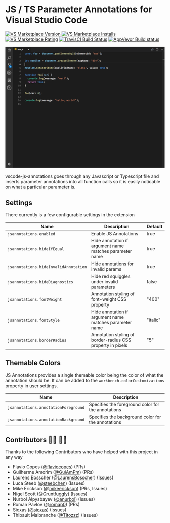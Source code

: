 # JS / TS Parameter Annotations for Visual Studio Code

[![VS Marketplace Version](https://vsmarketplacebadge.apphb.com/version-short/lannonbr.vscode-js-annotations.svg)](https://marketplace.visualstudio.com/items?itemName=lannonbr.vscode-js-annotations)
[![VS Marketplace Installs](https://vsmarketplacebadge.apphb.com/installs-short/lannonbr.vscode-js-annotations.svg)](https://marketplace.visualstudio.com/items?itemName=lannonbr.vscode-js-annotations)
[![VS Marketplace Rating](https://vsmarketplacebadge.apphb.com/rating-short/lannonbr.vscode-js-annotations.svg)](https://marketplace.visualstudio.com/items?itemName=lannonbr.vscode-js-annotations)
[![TravisCI Build Status](https://travis-ci.org/lannonbr/vscode-js-annotations.svg?branch=master)](https://travis-ci.org/lannonbr/vscode-js-annotations)
[![AppVeyor Build status](https://ci.appveyor.com/api/projects/status/xdqr6dl8ofk27sdi?svg=true)](https://ci.appveyor.com/project/lannonbr/vscode-js-annotations)

![jsannotations screenshot](jsannotations.png)

vscode-js-annotations goes through any Javascript or Typescript file and inserts parameter annotations into all function calls so it is easily noticable on what a particular parameter is.

## Settings

There currently is a few configurable settings in the extension

| Name | Description | Default |
|-------|------------|---------|
| `jsannotations.enabled`  | Enable JS Annotations | true |
| `jsannotations.hideIfEqual` | Hide annotation if argument name matches parameter name | true |
| `jsannotations.hideInvalidAnnotation` | Hide annotations for invalid params | true |
| `jsannotations.hideDiagnostics` | Hide red squiggles under invalid parameters | false |
| `jsannotations.fontWeight` | Annotation styling of font-weight CSS property | "400" |
| `jsannotations.fontStyle` | Hide annotation if argument name matches parameter name | "italic" |
| `jsannotations.borderRadius` | Annotation styling of border-radius CSS property in pixels | "5" |

## Themable Colors

JS Annotations provides a single themable color being the color of what the annotation should be. It can be added to the `workbench.colorCustomizations` property in user settings.

| Name | Description |
|------|-------------|
| `jsannotations.annotationForeground` | Specifies the foreground color for the annotations |
| `jsannotations.annotationBackground` | Specifies the background color for the annotations |

## Contributors 👨‍💻 👩‍💻

Thanks to the following Contributors who have helped with this project in any way

* Flavio Copes ([@flaviocopes](https://github.com/flaviocopes)) (PRs)
* Guilherme Amorim ([@GuiAmPm](https://github.com/GuiAmPm)) (PRs)
* Laurens Bosscher ([@LaurensBosscher](https://github.com/LaurensBosscher)) (Issues)
* Luca Steeb ([@steebchen](https://github.com/steebchen)) (Issues)
* Mike Erickson ([@mikeerickson](https://github.com/mikeerickson)) (PRs, Issues)
* Nigel Scott ([@Gruntfuggly](https://github.com/Gruntfuggly)) (Issues)
* Nurbol Alpysbayev ([@anurbol](https://github.com/anurbol)) (Issues)
* Roman Pavlov ([@romap0](https://github.com/romap0)) (PRs)
* Sioxas ([@sioxas](https://github.com/Sioxas)) (Issues)
* Thibault Malbranche ([@Titozzz](https://github.com/Titozzz)) (Issues)
